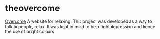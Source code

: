 # theovercome
[Overcome](https://theovercome.000webhostapp.com/)
A website for relaxing.
This project was developed as a way to talk to people, relax.
It was kept in mind to help fight depression and hence the use of bright colours
